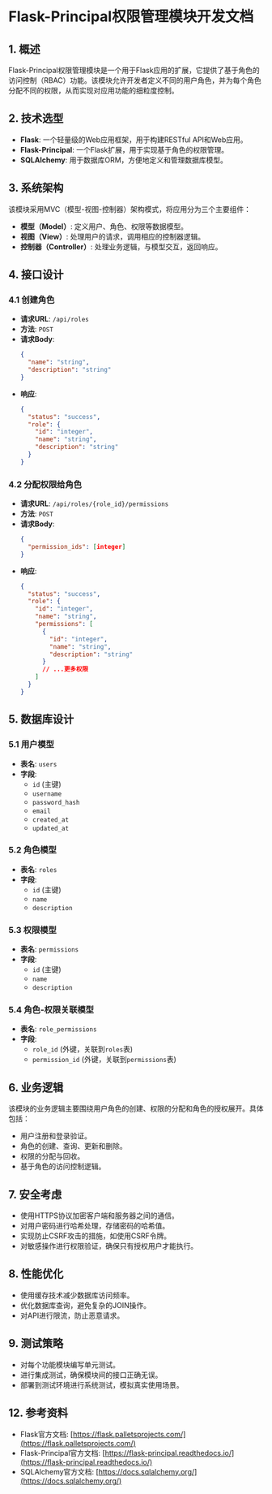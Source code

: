 # Flask-Principal权限管理模块开发文档

## 1. 概述

Flask-Principal权限管理模块是一个用于Flask应用的扩展，它提供了基于角色的访问控制（RBAC）功能。该模块允许开发者定义不同的用户角色，并为每个角色分配不同的权限，从而实现对应用功能的细粒度控制。

## 2. 技术选型

- **Flask**: 一个轻量级的Web应用框架，用于构建RESTful API和Web应用。
- **Flask-Principal**: 一个Flask扩展，用于实现基于角色的权限管理。
- **SQLAlchemy**: 用于数据库ORM，方便地定义和管理数据库模型。

## 3. 系统架构

该模块采用MVC（模型-视图-控制器）架构模式，将应用分为三个主要组件：

- **模型（Model）**: 定义用户、角色、权限等数据模型。
- **视图（View）**: 处理用户的请求，调用相应的控制器逻辑。
- **控制器（Controller）**: 处理业务逻辑，与模型交互，返回响应。

## 4. 接口设计

### 4.1 创建角色

- **请求URL**: `/api/roles`
- **方法**: `POST`
- **请求Body**:
  ```json
  {
    "name": "string",
    "description": "string"
  }
  ```
- **响应**:
  ```json
  {
    "status": "success",
    "role": {
      "id": "integer",
      "name": "string",
      "description": "string"
    }
  }
  ```

### 4.2 分配权限给角色

- **请求URL**: `/api/roles/{role_id}/permissions`
- **方法**: `POST`
- **请求Body**:
  ```json
  {
    "permission_ids": [integer]
  }
  ```
- **响应**:
  ```json
  {
    "status": "success",
    "role": {
      "id": "integer",
      "name": "string",
      "permissions": [
        {
          "id": "integer",
          "name": "string",
          "description": "string"
        }
        // ...更多权限
      ]
    }
  }
  ```

## 5. 数据库设计

### 5.1 用户模型

- **表名**: `users`
- **字段**:
  - `id` (主键)
  - `username`
  - `password_hash`
  - `email`
  - `created_at`
  - `updated_at`

### 5.2 角色模型

- **表名**: `roles`
- **字段**:
  - `id` (主键)
  - `name`
  - `description`

### 5.3 权限模型

- **表名**: `permissions`
- **字段**:
  - `id` (主键)
  - `name`
  - `description`

### 5.4 角色-权限关联模型

- **表名**: `role_permissions`
- **字段**:
  - `role_id` (外键，关联到`roles`表)
  - `permission_id` (外键，关联到`permissions`表)

## 6. 业务逻辑

该模块的业务逻辑主要围绕用户角色的创建、权限的分配和角色的授权展开。具体包括：

- 用户注册和登录验证。
- 角色的创建、查询、更新和删除。
- 权限的分配与回收。
- 基于角色的访问控制逻辑。

## 7. 安全考虑

- 使用HTTPS协议加密客户端和服务器之间的通信。
- 对用户密码进行哈希处理，存储密码的哈希值。
- 实现防止CSRF攻击的措施，如使用CSRF令牌。
- 对敏感操作进行权限验证，确保只有授权用户才能执行。

## 8. 性能优化

- 使用缓存技术减少数据库访问频率。
- 优化数据库查询，避免复杂的JOIN操作。
- 对API进行限流，防止恶意请求。

## 9. 测试策略

- 对每个功能模块编写单元测试。
- 进行集成测试，确保模块间的接口正确无误。
- 部署到测试环境进行系统测试，模拟真实使用场景。

## 12. 参考资料

- Flask官方文档: [https://flask.palletsprojects.com/](https://flask.palletsprojects.com/)
- Flask-Principal官方文档: [https://flask-principal.readthedocs.io/](https://flask-principal.readthedocs.io/)
- SQLAlchemy官方文档: [https://docs.sqlalchemy.org/](https://docs.sqlalchemy.org/)
